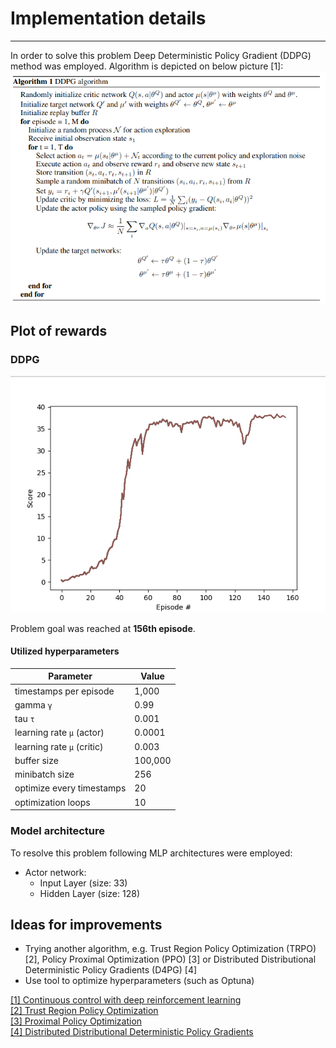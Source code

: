# Implementation details
___

In order to solve this problem Deep Deterministic Policy Gradient (DDPG) method was employed. 
Algorithm is depicted on below picture [1]:  
![DDPG algorithm](./docs/ddpg_pseudocode.png)


## Plot of rewards

### DDPG

![Plot of rewards](./docs/DDPG_score_plot.png)

Problem goal was reached at __156th episode__.

#### Utilized hyperparameters

| Parameter                  | Value                      |
|----------------------------|----------------------------|
| timestamps per episode     | 1,000                      |
| gamma `γ`                  | 0.99                       |
| tau `τ`                    | 0.001                      |
| learning rate `µ` (actor)  | 0.0001                     |
| learning rate `µ` (critic) | 0.003                      |
| buffer size                | 100,000                    |
| minibatch size             | 256                        |
| optimize every timestamps  | 20                         |
| optimization loops         | 10                         |



### Model architecture

To resolve this problem following MLP architectures were employed:   
- Actor network:  
    - Input Layer (size: 33)
    - Hidden Layer (size: 128)
## Ideas for improvements

- Trying another algorithm, e.g. Trust Region Policy Optimization (TRPO) [2], Policy Proximal Optimization (PPO) [3]
or Distributed Distributional Deterministic Policy Gradients (D4PG) [4]
- Use tool to optimize hyperparameters (such as Optuna)

[[1] Continuous control with deep reinforcement learning](https://arxiv.org/abs/1509.02971)  
[[2] Trust Region Policy Optimization](https://arxiv.org/abs/1502.05477)  
[[3] Proximal Policy Optimization](https://arxiv.org/abs/1707.06347)  
[[4] Distributed Distributional Deterministic Policy Gradients](https://openreview.net/forum?id=SyZipzbCb)  
